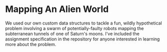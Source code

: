 # Mapping An Alien World
We used our own custom data structures to tackle a fun, wildly hypothetical problem involving a swarm of potentially-faulty robots mapping the subterranean tunnels of one of Saturn's moons. I've included the assignment specification in the repository for anyone interested in learning more about the problem.  

